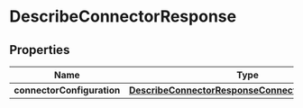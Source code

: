 

# DescribeConnectorResponse


## Properties

| Name | Type | Description | Notes |
|------------ | ------------- | ------------- | -------------|
|**connectorConfiguration** | [**DescribeConnectorResponseConnectorConfiguration**](DescribeConnectorResponseConnectorConfiguration.md) |  |  [optional] |



